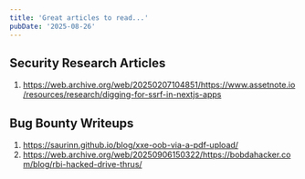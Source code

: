 ```yaml
---
title: 'Great articles to read...'
pubDate: '2025-08-26'
---
```


## Security Research Articles

1. https://web.archive.org/web/20250207104851/https://www.assetnote.io/resources/research/digging-for-ssrf-in-nextjs-apps 

## Bug Bounty Writeups

1. https://saurinn.github.io/blog/xxe-oob-via-a-pdf-upload/
2. https://web.archive.org/web/20250906150322/https://bobdahacker.com/blog/rbi-hacked-drive-thrus/
